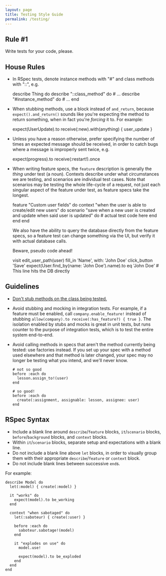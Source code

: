 ```yaml
---
layout: page
title: Testing Style Guide
permalink: /testing/
---
```


## Rule #1

Write tests for your code, please.

## House Rules

- In RSpec tests, denote instance methods with "#" and class methods with "::", e.g.
  
    describe Thing do
      describe "::class_method" do # ...
      describe "#instance_method" do # ...
    end

- When stubbing methods, use a block instead of `and_return`, because `expect().and_return()` sounds like you're expecting the method to return something, when in fact you're *forcing* it to. For example:

    expect(UserUpdate).to receive(:new).with(anything) { user_update }

- Unless you have a reason otherwise, prefer specifying the number of times an expected message should be received, in order to catch bugs where a message is improperly sent twice, e.g.

    expect(progress).to receive(:restart!).once
  
- When writing feature specs, the `feature` description is generally the *thing* under test (a noun). Contexts describe under what circumstances we are testing, and scenarios are individual test cases. Note that scenarios may be testing the whole life-cycle of a request, not just each singular aspect of the feature under test, as feature specs take the longest.


    feature "Custom user fields" do
      context "when the user is able to create/edit new users" do
        scenario "save when a new user is created and update when said user is updated" do
          # actual test code here
        end
      end
    end
      
  We also have the ability to query the database directly from the feature specs, so a feature test can change something via the UI, but verify it with actual database calls.
  
  Beware, pseudo code ahead!

    visit edit_user_path(user)
    fill_in 'Name', with: 'John Doe'
    click_button 'Save'
    expect(User.find_by(name: 'John Doe').name).to eq 'John Doe' # This line hits the DB directly


## Guidelines

- [Don't stub methods on the class being tested.](https://robots.thoughtbot.com/don-t-stub-the-system-under-test)
- Avoid stubbing and mocking in integration tests. For example, if a feature must be enabled, call `company.enable_feature!` instead of stubbing `allow(company).to receive(:has_feature?) { true }`. The isolation enabled by stubs and mocks is great in unit tests, but runs counter to the purpose of integration tests, which is to test the entire system end-to-end.
- Avoid calling methods in specs that aren't the method currently being tested: use factories instead. If you set up your spec with a method used elsewhere and that method is later changed, your spec may no longer be testing what you intend, and we'll never know.

      # not so good
      before :each do
        lesson.assign_to!(user)
      end
      
      # so good!
      before :each do
        create(:assignment, assignable: lesson, assignee: user)
      end

## RSpec Syntax

- Include a blank line around `describe`/`feature` blocks, `it`/`scenario` blocks, `before`/`background` blocks, and `context` blocks.
- Within `it`/`scenario` blocks, separate setup and expectations with a blank line.
- Do not include a blank line above `let` blocks, in order to visually group them with their appropriate `describe`/`feature` or `context` block.
- Do not include blank lines between successive `end`s.

For example:
 
    describe Model do
      let(:model) { create(:model) }

      it "works" do
        expect(model).to be_working
      end

      context "when sabotaged" do
        let(:saboteur) { create(:user) }

        before :each do
          saboteur.sabotage!(model)
        end

        it "explodes on use" do
          model.use!
        
          expect(model).to be_exploded
        end
      end  
    end
